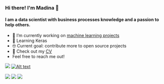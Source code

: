### Hi there! I'm Madina 👋 

#### I am a data scientist with business processes knowledge and a passion to help others.
 
- 🔭 I’m currently working on [machine learning projects](https://github.com/madinamarat/machine_learning_projects)
- 🌱 Learning Keras
- 🤓 Current goal: contribute more to open source projects
- 📙 Check out my [CV](https://resume.creddle.io/resume/fj5tarr7xiq)
- Feel free to reach me out! 

[![](https://img.shields.io/badge/LinkedIn-0077B5?style=for-the-badge&logo=linkedin&logoColor=white)](https://www.linkedin.com/in/madinamarat) [![Alt text](https://img.shields.io/badge/Gmail-D14836?style=for-the-badge&logo=gmail&logoColor=white)](mailto:madina.maratovna@gmail.com)


<img align="center" src="https://github-readme-stats.vercel.app/api/top-langs/?username=madinamarat&layout=compact" />
<img align="center" src="https://github-readme-stats.vercel.app/api?username=madinamarat&hide=stars,prs" />

<img align="center" src="https://github-readme-stats-git-width-fit-to-content.terror.vercel.app/api?username=madinamarat&hide=stars,prs" />
